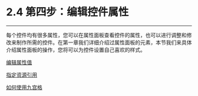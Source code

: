 # 2.4 第四步：编辑控件属性
---
每个控件均有很多属性，您可以在属性面板查看控件的属性，也可以进行调整和修改来制作所需的控件。在第一章我们详细介绍过属性面板的元素，本节我们来具体介绍属性面板的操作，您将可以为控件设置自己喜欢的样式。

[编辑属性值](../edit-properties/zh.md)

[指定资源引用](../set-resources/zh.md)

[如何使用九宫格](../scale-9-slice/zh.md)
